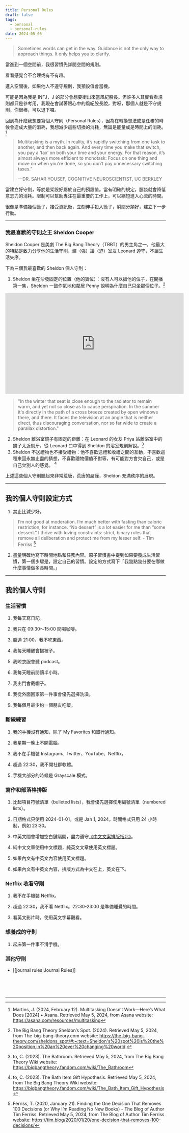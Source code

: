 ```yaml
---
title: Personal Rules
draft: false
tags:
  - personal
  - personal-rules
date: 2024-05-05
---
```

> Sometimes words can get in the way. Guidance is not the only way to approach things. It only helps you to clarify. 

當進到一個空間前，我很習慣先詳閱空間的規則。

看看感覺合不合理或有不有趣。

進入空間後，如果他人不遵守規則，我預設值會當機。

可能是因為我是 INFJ，J 的部分會想要衝出來當風紀股長。但許多人其實看看規則都只是參考用，我現在會試著跟心中的風紀股長說，對呀，那個人就是不守規則，你很棒，可以退下囉。

回到為什麼我想要寫個人守則（Personal Rules），因為在轉換想法或是任務的時候會造成大量的消耗，我想減少這些切換的消耗，無論是能量或是時間上的消耗。[^1]

> Multitasking is a myth. In reality, it’s rapidly switching from one task to another, and then back again. And every time you make that switch, you pay a ‘tax’ on both your time and your energy. For that reason, it’s almost always more efficient to monotask: Focus on one thing and move on when you’re done, so you don’t pay unnecessary switching taxes.”
> 
> —DR. SAHAR YOUSEF, COGNITIVE NEUROSCIENTIST, UC BERKLEY

當建立好守則，等於是架設好屬於自己的預設值。當有明確的規定，腦袋就會降低意志力的消耗。限制可以幫助專注在最重要的工作上，可以縮短進入心流的時間。

很像是準備幾個籃子，接受資訊後，立刻伸手投入籃子，瞬間分類好，建立下一步行動。



---

### 我最喜歡的守則之王 Sheldon Cooper

Sheldon Cooper 是美劇 The Big Bang Theory（TBBT）的男主角之一，他最大的特點是致力分享他的生活守則，建（強）議（迫）室友 Leonard 遵守，不讓生活失序。

下為三個我最喜歡的 Sheldon 個人守則：

1. Sheldon 坐在沙發固定的位置（他的寶位）：沒有人可以搶他的位子，在開播第一集，Sheldon 一鼓作氣地和鄰居 Penny 說明為什麼自己只坐那個位子。[^2]
<iframe width="560" height="315" src="https://www.youtube.com/embed/V_Ur9Am-0pY?si=bLRcTjugv0PJsfhj" title="YouTube video player" frameborder="0" allow="accelerometer; autoplay; clipboard-write; encrypted-media; gyroscope; picture-in-picture; web-share" referrerpolicy="strict-origin-when-cross-origin" allowfullscreen></iframe>

> 	"In the winter that seat is close enough to the radiator to remain warm, and yet not so close as to cause perspiration. In the summer it's directly in the path of a cross breeze created by open windows there, and there. It faces the television at an angle that is neither direct, thus discouraging conversation, nor so far wide to create a parallax distortion."

2. Sheldon 離浴室鏡子有固定的距離：在 Leonard 的女友 Priya 站離浴室中的鏡子太近剔牙，從 Leonard 口中得到 Sheldon 的浴室規則解說。[^3]
3. Sheldon 不送禮物也不接受禮物：他不喜歡送禮和收禮之間的互動，不喜歡這種來回永無止盡的猜想，不喜歡禮物價值不對等，有可能對方會欠自己，或是自己欠別人的感覺。 [^4]

上述這些個人守則聽起來非常荒唐，荒唐的嚴謹，Sheldon 充滿秩序的展現。

---

## 我的個人守則設定方式

1. 禁止比減少好。

> 	I’m not good at moderation. I’m much better with fasting than caloric restriction, for instance. “No dessert” is a lot easier for me than “some dessert.” I thrive with loving constraints: strict, binary rules that remove all deliberation and protect me from my lesser self. - Tim Ferriss [^5]


2. 盡量明確地寫下時間地點和任務內容。原子習慣書中提到如果要養成生活習慣，第一個步驟是，設定自己的習慣。設定的方式寫下「我幾點幾分要在哪做什麼事情做多長時間。」

---

## 我的個人守則
### 生活習慣

1. 我每天寫日記。
    
2. 我只在 09:30～15:00 間喝咖啡。
    
3. 超過 21:00，我不吃東西。
    
4. 我每天睡醒會摺被子。
    
5. 我晾衣服會聽 podcast。
    
6. 我每天睡前閱讀半小時。
    
7. 我出門會戴帽子。
    
8. 我從外面回家第一件事會優先選擇洗澡。
    
9. 我每個月最少約一個朋友吃飯。
    

### 斷線練習

1. 我的手機沒有通知，除了 My Favorites 和銀行通知。
    
2. 我星期一晚上不開電腦。
    
3. 我不在手機裝 Instagram、Twitter、YouTube、Netflix。
    
4. 超過 22:30，我不開社群軟體。
    
5. 手機大部分的時候是 Grayscale 模式。
    

### 寫作和部落格排版

1. 比起項目符號清單（bulleted lists），我會優先選擇使用編號清單（numbered lists）。
    
2. 日期格式只使用 2024-01-01，或是 Jan 1, 2024。時間格式只用 24 小時制，例如 23:30。
    
3. 中英文間會增加空白鍵隔開，盡力遵守[《中文文案排版指北》](https://github.com/sparanoid/chinese-copywriting-guidelines)。
    
4. 純中文文章使用中文標題，純英文文章使用英文標題。
    
5. 如果內文有中英文內容使用英文標題。
    
6. 如果內文有中英文內容，排版方式為中文在上，英文在下。
    

### Netflix 收看守則

1. 我不在手機裝 Netflix。
    
2. 超過 22:30，我不看 Netflix。22:30-23:00 是準備睡覺的時間。
    
3. 看英文影片時，使用英文字幕觀看。



### 想養成的守則

1. 起床第一件事不滑手機。


### 其他守則 
- [[journal rules|Journal Rules]]


[^1]: Martins, J. (2024, February 12). Multitasking Doesn’t Work—Here’s What Does [2024] • Asana. Retrieved May 5, 2024, from Asana website: https://asana.com/resources/multitasking

[^2]: The Big Bang Theory Sheldon’s Spot. (2024). Retrieved May 5, 2024, from The-big-bang-theory.com website: https://the-big-bang-theory.com/sheldons_spot/#:~:text=Sheldon's%20spot%20is%20the%20position,in%20an%20ever%20changing%20world.

[^3]: ‌to, C. (2023). The Bathroom. Retrieved May 5, 2024, from The Big Bang Theory Wiki website: https://bigbangtheory.fandom.com/wiki/The_Bathroom

[^4]: to, C. (2023). The Bath Item Gift Hypothesis. Retrieved May 5, 2024, from The Big Bang Theory Wiki website: https://bigbangtheory.fandom.com/wiki/The_Bath_Item_Gift_Hypothesis

[^5]: Ferriss, T. (2020, January 21). Finding the One Decision That Removes 100 Decisions (or Why I’m Reading No New Books) - The Blog of Author Tim Ferriss. Retrieved May 5, 2024, from The Blog of Author Tim Ferriss website: https://tim.blog/2020/01/20/one-decision-that-removes-100-decisions/

‌

‌

---

